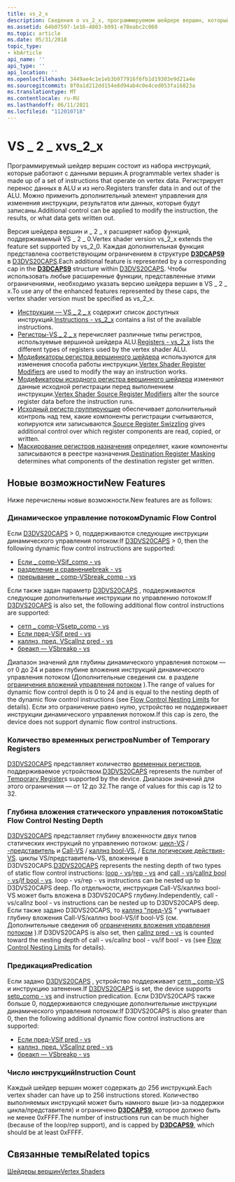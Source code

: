 ```yaml
---
title: vs_2_x
description: Сведения о vs_2_x, программируемом шейдере вершин, который состоит из набора инструкций, которые работают с данными вершин.
ms.assetid: 64b07597-1e16-4803-b991-e78eabc2c060
ms.topic: article
ms.date: 05/31/2018
topic_type:
- kbArticle
api_name: ''
api_type: ''
api_location: ''
ms.openlocfilehash: 3449ae4c1e1eb3b977916f6fb1d19303e9d21a4e
ms.sourcegitcommit: 8f0a1d212dd154e8d94ab4c0e4ced053fa16823a
ms.translationtype: MT
ms.contentlocale: ru-RU
ms.lasthandoff: 06/11/2021
ms.locfileid: "112010718"
---
```

# <a name="vs_2_x"></a><span data-ttu-id="982f4-103">VS \_ 2 \_ x</span><span class="sxs-lookup"><span data-stu-id="982f4-103">vs\_2\_x</span></span>

<span data-ttu-id="982f4-104">Программируемый шейдер вершин состоит из набора инструкций, которые работают с данными вершин.</span><span class="sxs-lookup"><span data-stu-id="982f4-104">A programmable vertex shader is made up of a set of instructions that operate on vertex data.</span></span> <span data-ttu-id="982f4-105">Регистрирует перенос данных в ALU и из него.</span><span class="sxs-lookup"><span data-stu-id="982f4-105">Registers transfer data in and out of the ALU.</span></span> <span data-ttu-id="982f4-106">Можно применить дополнительный элемент управления для изменения инструкции, результатов или данных, которые будут записаны.</span><span class="sxs-lookup"><span data-stu-id="982f4-106">Additional control can be applied to modify the instruction, the results, or what data gets written out.</span></span>

<span data-ttu-id="982f4-107">Версия шейдера вершин и \_ 2 \_ x расширяет набор функций, поддерживаемый VS \_ 2 \_ 0.</span><span class="sxs-lookup"><span data-stu-id="982f4-107">Vertex shader version vs\_2\_x extends the feature set supported by vs\_2\_0.</span></span> <span data-ttu-id="982f4-108">Каждая дополнительная функция представлена соответствующим ограничением в структуре [**D3DCAPS9**](/windows/desktop/api/d3d9caps/ns-d3d9caps-d3dcaps9) в [D3DVS20CAPS](/windows/desktop/direct3d9/d3dvs20caps).</span><span class="sxs-lookup"><span data-stu-id="982f4-108">Each additional feature is represented by a corresponding cap in the [**D3DCAPS9**](/windows/desktop/api/d3d9caps/ns-d3d9caps-d3dcaps9) structure within [D3DVS20CAPS](/windows/desktop/direct3d9/d3dvs20caps).</span></span> <span data-ttu-id="982f4-109">Чтобы использовать любые расширенные функции, представленные этими ограничениями, необходимо указать версию шейдера вершин в VS \_ 2 \_ x.</span><span class="sxs-lookup"><span data-stu-id="982f4-109">To use any of the enhanced features represented by these caps, the vertex shader version must be specified as vs\_2\_x.</span></span>

-   <span data-ttu-id="982f4-110">[Инструкции — VS \_ 2 \_ x](dx9-graphics-reference-asm-vs-instructions-vs-2-x.md) содержит список доступных инструкций.</span><span class="sxs-lookup"><span data-stu-id="982f4-110">[Instructions - vs\_2\_x](dx9-graphics-reference-asm-vs-instructions-vs-2-x.md) contains a list of the available instructions.</span></span>
-   <span data-ttu-id="982f4-111">[Регистры-VS \_ 2 \_ x](dx9-graphics-reference-asm-vs-registers-vs-2-x.md) перечисляет различные типы регистров, используемые вершиной шейдера ALU.</span><span class="sxs-lookup"><span data-stu-id="982f4-111">[Registers - vs\_2\_x](dx9-graphics-reference-asm-vs-registers-vs-2-x.md) lists the different types of registers used by the vertex shader ALU.</span></span>
-   <span data-ttu-id="982f4-112">[Модификаторы регистра вершинного шейдера](dx9-graphics-reference-asm-vs-registers-modifiers.md) используются для изменения способа работы инструкции.</span><span class="sxs-lookup"><span data-stu-id="982f4-112">[Vertex Shader Register Modifiers](dx9-graphics-reference-asm-vs-registers-modifiers.md) are used to modify the way an instruction works.</span></span>
-   <span data-ttu-id="982f4-113">[Модификаторы исходного регистра вершинного шейдера](dx9-graphics-reference-asm-vs-registers-modifiers-source.md) изменяют данные исходной регистрации перед выполнением инструкции.</span><span class="sxs-lookup"><span data-stu-id="982f4-113">[Vertex Shader Source Register Modifiers](dx9-graphics-reference-asm-vs-registers-modifiers-source.md) alter the source register data before the instruction runs.</span></span>
-   <span data-ttu-id="982f4-114">[Исходный регистр группирующие](dx9-graphics-reference-asm-vs-registers-modifiers-source-swizzling.md) обеспечивает дополнительный контроль над тем, какие компоненты регистрации считываются, копируются или записываются.</span><span class="sxs-lookup"><span data-stu-id="982f4-114">[Source Register Swizzling](dx9-graphics-reference-asm-vs-registers-modifiers-source-swizzling.md) gives additional control over which register components are read, copied, or written.</span></span>
-   <span data-ttu-id="982f4-115">[Маскирование регистров назначения](dx9-graphics-reference-asm-vs-registers-modifiers-masking.md) определяет, какие компоненты записываются в реестре назначения.</span><span class="sxs-lookup"><span data-stu-id="982f4-115">[Destination Register Masking](dx9-graphics-reference-asm-vs-registers-modifiers-masking.md) determines what components of the destination register get written.</span></span>

## <a name="new-features"></a><span data-ttu-id="982f4-116">Новые возможности</span><span class="sxs-lookup"><span data-stu-id="982f4-116">New Features</span></span>

<span data-ttu-id="982f4-117">Ниже перечислены новые возможности.</span><span class="sxs-lookup"><span data-stu-id="982f4-117">New features are as follows:</span></span>

### <a name="dynamic-flow-control"></a><span data-ttu-id="982f4-118">Динамическое управление потоком</span><span class="sxs-lookup"><span data-stu-id="982f4-118">Dynamic Flow Control</span></span>

<span data-ttu-id="982f4-119">Если [D3DVS20CAPS](/windows/desktop/direct3d9/d3dvs20caps) > 0, поддерживаются следующие инструкции динамического управления потоком:</span><span class="sxs-lookup"><span data-stu-id="982f4-119">If [D3DVS20CAPS](/windows/desktop/direct3d9/d3dvs20caps) > 0, then the following dynamic flow control instructions are supported:</span></span>

-   [<span data-ttu-id="982f4-120">Если \_ comp-VS</span><span class="sxs-lookup"><span data-stu-id="982f4-120">if\_comp - vs</span></span>](if-comp---vs.md)
-   [<span data-ttu-id="982f4-121">разделение и сравнение</span><span class="sxs-lookup"><span data-stu-id="982f4-121">break - vs</span></span>](break---vs.md)
-   [<span data-ttu-id="982f4-122">прерывание \_ comp-VS</span><span class="sxs-lookup"><span data-stu-id="982f4-122">break\_comp - vs</span></span>](break-comp---vs.md)

<span data-ttu-id="982f4-123">Если также задан параметр [D3DVS20CAPS](/windows/desktop/direct3d9/d3dvs20caps) , поддерживаются следующие дополнительные инструкции по управлению потоком:</span><span class="sxs-lookup"><span data-stu-id="982f4-123">If [D3DVS20CAPS](/windows/desktop/direct3d9/d3dvs20caps) is also set, the following additional flow control instructions are supported:</span></span>

-   [<span data-ttu-id="982f4-124">сетп \_ comp-VS</span><span class="sxs-lookup"><span data-stu-id="982f4-124">setp\_comp - vs</span></span>](setp-comp---vs.md)
-   [<span data-ttu-id="982f4-125">Если пред-VS</span><span class="sxs-lookup"><span data-stu-id="982f4-125">if pred - vs</span></span>](if-pred---vs.md)
-   [<span data-ttu-id="982f4-126">каллнз, пред. VS</span><span class="sxs-lookup"><span data-stu-id="982f4-126">callnz pred - vs</span></span>](callnz-pred---vs.md)
-   [<span data-ttu-id="982f4-127">бреакп — VS</span><span class="sxs-lookup"><span data-stu-id="982f4-127">breakp - vs</span></span>](breakp---vs.md)

<span data-ttu-id="982f4-128">Диапазон значений для глубины динамического управления потоком — от 0 до 24 и равен глубине вложения инструкций динамического управления потоком (Дополнительные сведения см. в разделе [ограничения вложений управления потоком](dx9-graphics-reference-asm-vs-instructions-flow-control.md) ).</span><span class="sxs-lookup"><span data-stu-id="982f4-128">The range of values for dynamic flow control depth is 0 to 24 and is equal to the nesting depth of the dynamic flow control instructions (see [Flow Control Nesting Limits](dx9-graphics-reference-asm-vs-instructions-flow-control.md) for details).</span></span> <span data-ttu-id="982f4-129">Если это ограничение равно нулю, устройство не поддерживает инструкции динамического управления потоком.</span><span class="sxs-lookup"><span data-stu-id="982f4-129">If this cap is zero, the device does not support dynamic flow control instructions.</span></span>

### <a name="number-of-temporary-registers"></a><span data-ttu-id="982f4-130">Количество временных регистров</span><span class="sxs-lookup"><span data-stu-id="982f4-130">Number of Temporary Registers</span></span>

<span data-ttu-id="982f4-131">[D3DVS20CAPS](/windows/desktop/direct3d9/d3dvs20caps) представляет количество [временных регистров](dx9-graphics-reference-asm-vs-registers-temporary.md), поддерживаемое устройством.</span><span class="sxs-lookup"><span data-stu-id="982f4-131">[D3DVS20CAPS](/windows/desktop/direct3d9/d3dvs20caps) represents the number of [Temporary Register](dx9-graphics-reference-asm-vs-registers-temporary.md)s supported by the device.</span></span> <span data-ttu-id="982f4-132">Диапазон значений для этого ограничения — от 12 до 32.</span><span class="sxs-lookup"><span data-stu-id="982f4-132">The range of values for this cap is 12 to 32.</span></span>

### <a name="static-flow-control-nesting-depth"></a><span data-ttu-id="982f4-133">Глубина вложения статического управления потоком</span><span class="sxs-lookup"><span data-stu-id="982f4-133">Static Flow Control Nesting Depth</span></span>

<span data-ttu-id="982f4-134">[D3DVS20CAPS](/windows/desktop/direct3d9/d3dvs20caps) представляет глубину вложенности двух типов статических инструкций по управлению потоком: [цикл-VS](loop---vs.md) / [-представитель](rep---vs.md) и [Call-VS](call---vs.md) / [каллнз bool-VS](callnz-bool---vs.md), / [Если логические действия-VS](if-bool---vs.md). циклы VS/представитель-VS, вложенные в D3DVS20CAPS.</span><span class="sxs-lookup"><span data-stu-id="982f4-134">[D3DVS20CAPS](/windows/desktop/direct3d9/d3dvs20caps) represents the nesting depth of two types of static flow control instructions: [loop - vs](loop---vs.md)/[rep - vs](rep---vs.md) and [call - vs](call---vs.md)/[callnz bool - vs](callnz-bool---vs.md)/[if bool - vs](if-bool---vs.md). loop - vs/rep - vs instructions can be nested up to D3DVS20CAPS deep.</span></span> <span data-ttu-id="982f4-135">По отдельности, инструкция Call-VS/каллнз bool-VS может быть вложена в D3DVS20CAPS глубину.</span><span class="sxs-lookup"><span data-stu-id="982f4-135">Independently, call - vs/callnz bool - vs instructions can be nested up to D3DVS20CAPS deep.</span></span> <span data-ttu-id="982f4-136">Если также задано D3DVS20CAPS, то [каллнз "пред-VS](callnz-pred---vs.md) " учитывает глубину вложения Call-VS/каллнз bool-VS/if bool-VS (см. Дополнительные сведения об [ограничениях вложения управления потоком](dx9-graphics-reference-asm-vs-instructions-flow-control.md) ).</span><span class="sxs-lookup"><span data-stu-id="982f4-136">If D3DVS20CAPS is also set, then [callnz pred - vs](callnz-pred---vs.md) is counted toward the nesting depth of call - vs/callnz bool - vs/if bool - vs (see [Flow Control Nesting Limits](dx9-graphics-reference-asm-vs-instructions-flow-control.md) for details).</span></span>

### <a name="predication"></a><span data-ttu-id="982f4-137">Предикация</span><span class="sxs-lookup"><span data-stu-id="982f4-137">Predication</span></span>

<span data-ttu-id="982f4-138">Если задано [D3DVS20CAPS](/windows/desktop/direct3d9/d3dvs20caps) , устройство поддерживает [сетп \_ comp-VS](setp-comp---vs.md) и инструкцию затенения.</span><span class="sxs-lookup"><span data-stu-id="982f4-138">If [D3DVS20CAPS](/windows/desktop/direct3d9/d3dvs20caps) is set, the device supports [setp\_comp - vs](setp-comp---vs.md) and instruction predication.</span></span> <span data-ttu-id="982f4-139">Если D3DVS20CAPS также больше 0, поддерживаются следующие дополнительные инструкции динамического управления потоком:</span><span class="sxs-lookup"><span data-stu-id="982f4-139">If D3DVS20CAPS is also greater than 0, then the following additional dynamic flow control instructions are supported:</span></span>

-   [<span data-ttu-id="982f4-140">Если пред-VS</span><span class="sxs-lookup"><span data-stu-id="982f4-140">if pred - vs</span></span>](if-pred---vs.md)
-   [<span data-ttu-id="982f4-141">каллнз, пред. VS</span><span class="sxs-lookup"><span data-stu-id="982f4-141">callnz pred - vs</span></span>](callnz-pred---vs.md)
-   [<span data-ttu-id="982f4-142">бреакп — VS</span><span class="sxs-lookup"><span data-stu-id="982f4-142">breakp - vs</span></span>](breakp---vs.md)

### <a name="instruction-count"></a><span data-ttu-id="982f4-143">Число инструкций</span><span class="sxs-lookup"><span data-stu-id="982f4-143">Instruction Count</span></span>

<span data-ttu-id="982f4-144">Каждый шейдер вершин может содержать до 256 инструкций.</span><span class="sxs-lookup"><span data-stu-id="982f4-144">Each vertex shader can have up to 256 instructions stored.</span></span> <span data-ttu-id="982f4-145">Количество выполняемых инструкций может быть намного выше (из-за поддержки цикла/представителя) и ограничено [**D3DCAPS9**](/windows/desktop/api/d3d9caps/ns-d3d9caps-d3dcaps9), которое должно быть не менее 0xFFFF.</span><span class="sxs-lookup"><span data-stu-id="982f4-145">The number of instructions run can be much higher (because of the loop/rep support), and is capped by [**D3DCAPS9**](/windows/desktop/api/d3d9caps/ns-d3d9caps-d3dcaps9), which should be at least 0xFFFF.</span></span>

## <a name="related-topics"></a><span data-ttu-id="982f4-146">Связанные темы</span><span class="sxs-lookup"><span data-stu-id="982f4-146">Related topics</span></span>

<dl> <dt>

[<span data-ttu-id="982f4-147">Шейдеры вершин</span><span class="sxs-lookup"><span data-stu-id="982f4-147">Vertex Shaders</span></span>](dx9-graphics-reference-asm-vs.md)
</dt> </dl>

 

 